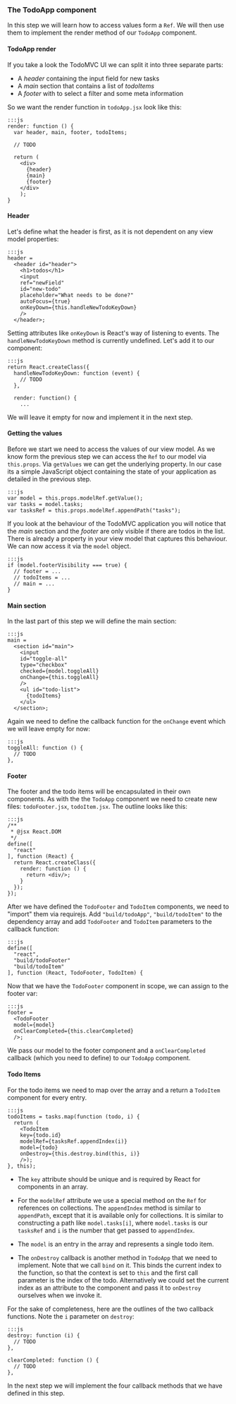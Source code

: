 ### The TodoApp component

In this step we will learn how to access values form a `Ref`.
We will then use them to implement the render method of our `TodoApp` component.

#### TodoApp render

If you take a look the TodoMVC UI we can split it into three separate parts:

* A *header* containing the input field for new tasks
* A *main* section that contains a list of *todoItems*
* A *footer* with to select a filter and some meta information

So we want the render function in `todoApp.jsx` look like this:
    
    :::js
    render: function () {
      var header, main, footer, todoItems;
      
      // TODO
      
      return (
        <div>
          {header}
          {main}
          {footer}
        </div>
        );
    }
    
#### Header

Let's define what the header is first, as it is not dependent on any view model properties:

    :::js
    header =
      <header id="header">
        <h1>todos</h1>
        <input
        ref="newField"
        id="new-todo"
        placeholder="What needs to be done?"
        autoFocus={true}
        onKeyDown={this.handleNewTodoKeyDown}
        />
      </header>;
      
Setting attributes like `onKeyDown` is React's way of listening to events. 
The `handleNewTodoKeyDown` method is currently undefined. 
Let's add it to our component:

    :::js
    return React.createClass({
      handleNewTodoKeyDown: function (event) {
        // TODO
      },
    
      render: function() {
        ...
        
We will leave it empty for now and implement it in the next step.
        
#### Getting the values

Before we start we need to access the values of our view model.
As we know form the previous step we can access the `Ref` to our model via `this.props`.
Via `getValues` we can get the underlying property. 
In our case its a simple JavaScript object containing the state of your application as detailed in the previous step.
    
    :::js
    var model = this.props.modelRef.getValue();
    var tasks = model.tasks;
    var tasksRef = this.props.modelRef.appendPath("tasks");
    
If you look at the behaviour of the TodoMVC application you will notice that the *main* section and the *footer* are only visible if there are todos in the list.
There is already a property in your view model that captures this behaviour.
We can now access it via the `model` object.

    :::js
    if (model.footerVisibility === true) {
      // footer = ...
      // todoItems = ...
      // main = ...
    }
   
#### Main section
    
In the last part of this step we will define the main section:
    
    :::js
    main =
      <section id="main">
        <input
        id="toggle-all"
        type="checkbox"
        checked={model.toggleAll}
        onChange={this.toggleAll}
        />
        <ul id="todo-list">
          {todoItems}
        </ul>
      </section>;
    
Again we need to define the callback function for the `onChange` event which we will leave empty for now:

    :::js
    toggleAll: function () {
      // TODO
    },
    
#### Footer

The footer and the todo items will be encapsulated in their own components. 
As with the the `TodoApp` component we need to create new files: `todoFooter.jsx`, `todoItem.jsx`.
The outline looks like this:

    :::js
    /**
     * @jsx React.DOM
     */
    define([
      "react"
    ], function (React) {
      return React.createClass({
        render: function () {
          return <div/>;
        }
      });
    });
    
After we have defined the `TodoFooter` and `TodoItem` components, we need to "import" them via requirejs.
Add `"build/todoApp"`, `"build/todoItem"` to the dependency array and add `TodoFooter` and `TodoItem` parameters to the callback function:

    :::js
    define([
      "react",
      "build/todoFooter"
      "build/todoItem"
    ], function (React, TodoFooter, TodoItem) {
   
Now that we have the `TodoFooter` component in scope, we can assign to the footer var:

    :::js
    footer =
      <TodoFooter
      model={model}
      onClearCompleted={this.clearCompleted}
      />;
      
We pass our model to the footer component and a `onClearCompleted` callback (which you need to define) to our `TodoApp` component.

#### Todo Items

For the todo items we need to map over the array and a return a `TodoItem` component for every entry.

    :::js
    todoItems = tasks.map(function (todo, i) {
      return (
        <TodoItem
        key={todo.id}
        modelRef={tasksRef.appendIndex(i)}
        model={todo}
        onDestroy={this.destroy.bind(this, i)}
        />);
    }, this);
    
* The `key` attribute should be unique and is required by React for components in an array.

* For the `modelRef` attribute we use a special method on the `Ref` for references on collections.
The `appendIndex` method is similar to `appendPath`, except that it is available only for collections. 
It is similar to constructing a path like `model.tasks[i]`, where `model.tasks` is our `tasksRef` and `i` is the number that get passed to `appendIndex`.

* The `model` is an entry in the array and represents a single todo item.

* The `onDestroy` callback is another method in `TodoApp` that we need to implement.
Note that we call `bind` on it. 
This binds the current index to the function, so that the context is set to `this` and the first call parameter is the index of the todo.
Alternatively we could set the current index as an attribute to the component and pass it to `onDestroy` ourselves when we invoke it.

For the sake of completeness, here are the outlines of the two callback functions. 
Note the `i` parameter on `destroy`:

    :::js
    destroy: function (i) {
      // TODO
    },

    clearCompleted: function () {
      // TODO
    },
    
In the next step we will implement the four callback methods that we have defined in this step.
    
    
